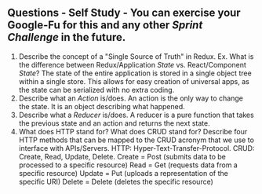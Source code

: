 ## Questions - Self Study - You can exercise your Google-Fu for this and any other _Sprint Challenge_ in the future.
1. Describe the concept of a "Single Source of Truth" in Redux. Ex. What is the difference between Redux/Application _State_ vs. React/Component _State_?
    The state of the entire application is stored in a single object tree within a single store. This allows for easy creation of universal apps, as the state can be serialized with no extra coding.
2. Describe what an _Action_ is/does.
    An action is the only way to change the state. It is an object describing what happened.
3. Describe what a _Reducer_ is/does.
    A reducer is a pure function that takes the previous state and an action and returns the next state.
4. What does HTTP stand for? What does CRUD stand for? Describe four HTTP methods that can be mapped to the CRUD acronym that we use to interface with APIs/Servers.
    HTTP: Hyper-Text-Transfer-Protocol. CRUD: Create, Read, Update, Delete.
    Create = Post (submits data to be processed to a specific resource)
    Read = Get (requests data from a specific resource)
    Update = Put (uploads a representation of the specific URI)
    Delete = Delete (deletes the specific resource)